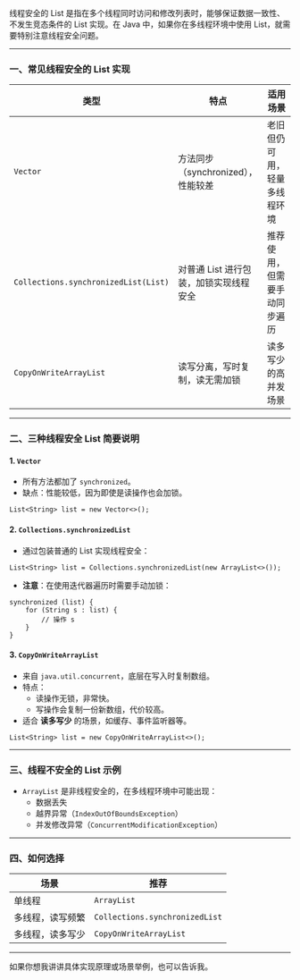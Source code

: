 线程安全的 List 是指在多个线程同时访问和修改列表时，能够保证数据一致性、不发生竞态条件的 List 实现。在 Java 中，如果你在多线程环境中使用 List，就需要特别注意线程安全问题。

------

### 一、常见线程安全的 List 实现

| 类型                                 | 特点                                   | 适用场景                     |
| ------------------------------------ | -------------------------------------- | ---------------------------- |
| `Vector`                             | 方法同步（synchronized），性能较差     | 老旧但仍可用，轻量多线程环境 |
| `Collections.synchronizedList(List)` | 对普通 List 进行包装，加锁实现线程安全 | 推荐使用，但需要手动同步遍历 |
| `CopyOnWriteArrayList`               | 读写分离，写时复制，读无需加锁         | 读多写少的高并发场景         |

------

### 二、三种线程安全 List 简要说明

#### 1. `Vector`

- 所有方法都加了 `synchronized`。
- 缺点：性能较低，因为即使是读操作也会加锁。

```
List<String> list = new Vector<>();
```

#### 2. `Collections.synchronizedList`

- 通过包装普通的 List 实现线程安全：

```
List<String> list = Collections.synchronizedList(new ArrayList<>());
```

- **注意**：在使用迭代器遍历时需要手动加锁：

```
synchronized (list) {
    for (String s : list) {
        // 操作 s
    }
}
```

#### 3. `CopyOnWriteArrayList`

- 来自 `java.util.concurrent`，底层在写入时复制数组。
- 特点：
  - 读操作无锁，非常快。
  - 写操作会复制一份新数组，代价较高。
- 适合 **读多写少** 的场景，如缓存、事件监听器等。

```
List<String> list = new CopyOnWriteArrayList<>();
```

------

### 三、线程不安全的 List 示例

- `ArrayList` 是非线程安全的，在多线程环境中可能出现：
  - 数据丢失
  - 越界异常（`IndexOutOfBoundsException`）
  - 并发修改异常（`ConcurrentModificationException`）

------

### 四、如何选择

| 场景             | 推荐                           |
| ---------------- | ------------------------------ |
| 单线程           | `ArrayList`                    |
| 多线程，读写频繁 | `Collections.synchronizedList` |
| 多线程，读多写少 | `CopyOnWriteArrayList`         |

------

如果你想我讲讲具体实现原理或场景举例，也可以告诉我。
